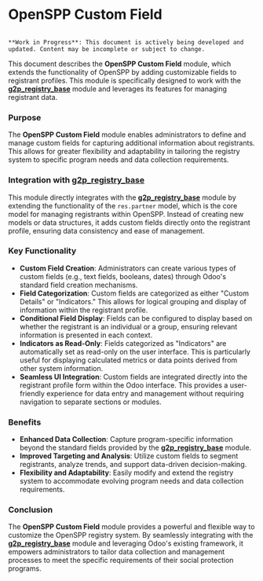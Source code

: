 # OpenSPP Custom Field

```{warning}

**Work in Progress**: This document is actively being developed and updated. Content may be incomplete or subject to change.
```

This document describes the **OpenSPP Custom Field** module, which extends the functionality of OpenSPP by adding customizable fields to registrant profiles. This module is specifically designed to work with the **[g2p_registry_base](g2p_registry_base)** module and leverages its features for managing registrant data.

### Purpose

The **OpenSPP Custom Field** module enables administrators to define and manage custom fields for capturing additional information about registrants. This allows for greater flexibility and adaptability in tailoring the registry system to specific program needs and data collection requirements.

### Integration with [g2p_registry_base](g2p_registry_base)

This module directly integrates with the **[g2p_registry_base](g2p_registry_base)** module by extending the functionality of the `res.partner` model, which is the core model for managing registrants within OpenSPP.  Instead of creating new models or data structures, it adds custom fields directly onto the registrant profile, ensuring data consistency and ease of management.

### Key Functionality

* **Custom Field Creation**:  Administrators can create various types of custom fields (e.g., text fields, booleans, dates) through Odoo's standard field creation mechanisms.
* **Field Categorization**: Custom fields are categorized as either "Custom Details" or "Indicators." This allows for logical grouping and display of information within the registrant profile.
* **Conditional Field Display**:  Fields can be configured to display based on whether the registrant is an individual or a group, ensuring relevant information is presented in each context.
* **Indicators as Read-Only**:  Fields categorized as "Indicators" are automatically set as read-only on the user interface. This is particularly useful for displaying calculated metrics or data points derived from other system information.
* **Seamless UI Integration**:  Custom fields are integrated directly into the registrant profile form within the Odoo interface. This provides a user-friendly experience for data entry and management without requiring navigation to separate sections or modules. 

### Benefits

* **Enhanced Data Collection**:  Capture program-specific information beyond the standard fields provided by the **[g2p_registry_base](g2p_registry_base)** module.
* **Improved Targeting and Analysis**: Utilize custom fields to segment registrants, analyze trends, and support data-driven decision-making.
* **Flexibility and Adaptability**:  Easily modify and extend the registry system to accommodate evolving program needs and data collection requirements. 

### Conclusion

The **OpenSPP Custom Field** module provides a powerful and flexible way to customize the OpenSPP registry system. By seamlessly integrating with the **[g2p_registry_base](g2p_registry_base)** module and leveraging Odoo's existing framework, it empowers administrators to tailor data collection and management processes to meet the specific requirements of their social protection programs. 
